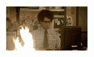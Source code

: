 ![](fire.gif)

<!---
fabien-thebaud-ariadnext/fabien-thebaud-ariadnext is a ✨ special ✨ repository because its `README.md` (this file) appears on your GitHub profile.
You can click the Preview link to take a look at your changes.
--->
